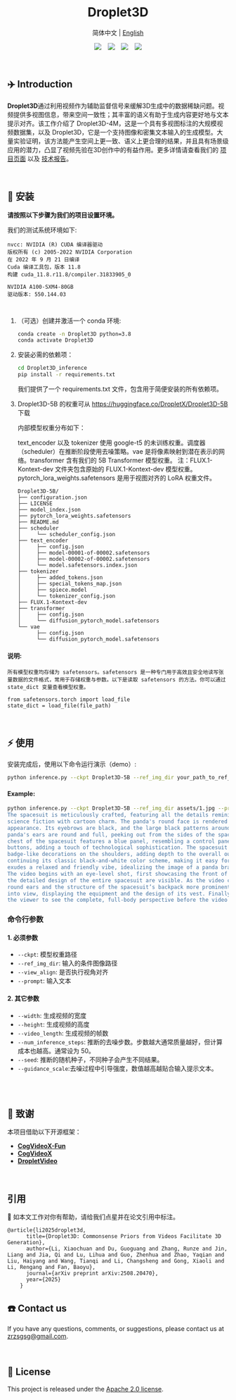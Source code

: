 <div align="center">

# Droplet3D

</div>

<p align="center">
  简体中文 | <a href="README.md">English</a>
</p>

<p align="center">
  <a href="https://dropletx.github.io/"><img src="https://img.shields.io/static/v1?label=DropletX&message=Project&color=purple"></a> &ensp;
  <a href="https://huggingface.co/papers/2508.20470"><img src="https://img.shields.io/static/v1?label=Paper&message=Arxiv&color=red&logo=arxiv"></a> &ensp;
  <a href="https://huggingface.co/datasets/DropletX/Droplet3D-4M"><img src="https://img.shields.io/static/v1?label=Droplet3D-4M&message=HuggingFace&color=yellow"></a> &ensp;
  <a href="https://huggingface.co/DropletX/Droplet3D-5B"><img src="https://img.shields.io/static/v1?label=Droplet3D-5B&message=HuggingFace&color=yellow"></a>
</p>

<br>

## ✈️ Introduction

**Droplet3D**通过利用视频作为辅助监督信号来缓解3D生成中的数据稀缺问题。视频提供多视图信息，带来空间一致性；其丰富的语义有助于生成内容更好地与文本提示对齐。该工作介绍了 Droplet3D-4M，这是一个具有多视图标注的大规模视频数据集，以及 Droplet3D，它是一个支持图像和密集文本输入的生成模型。大量实验证明，该方法能产生空间上更一致、语义上更合理的结果，并且具有场景级应用的潜力，凸显了视频先验在3D创作中的有益作用。更多详情请查看我们的 [项目页面](https://dropletx.github.io/) 以及 [技术报告](https://arxiv.org/abs/2508.20470)。

<br>




## 🚀 安装
**请按照以下步骤为我们的项目设置环境。**

我们的测试系统环境如下:

```
nvcc: NVIDIA (R) CUDA 编译器驱动
版权所有 (c) 2005-2022 NVIDIA Corporation
在 2022 年 9 月 21 日编译
Cuda 编译工具包，版本 11.8
构建 cuda_11.8.r11.8/compiler.31833905_0

NVIDIA A100-SXM4-80GB
驱动版本: 550.144.03



```


    
1. （可选）创建并激活一个 conda 环境:
    
    ```bash
    conda create -n Droplet3D python=3.8
    conda activate Droplet3D
    ```
    
2. 安装必需的依赖项：
    
    ```bash
    cd Droplet3D_inference
    pip install -r requirements.txt
    ```
    
   我们提供了一个 requirements.txt 文件，包含用于简便安装的所有依赖项。


3. Droplet3D-5B 的权重可从 https://huggingface.co/DropletX/Droplet3D-5B 下载

    内部模型权重分布如下：
    
    
    text_encoder 以及 tokenizer 使用 google-t5 的未训练权重。调度器（scheduler）在推断阶段使用去噪策略。vae 是将像素映射到潜在表示的网络。transformer 含有我们的 5B         Transformer 模型权重。
    注：FLUX.1-Kontext-dev 文件夹包含原始的 FLUX.1-Kontext-dev 模型权重。pytorch_lora_weights.safetensors 是用于视图对齐的 LoRA 权重文件。



    ```
    Droplet3D-5B/
    ├── configuration.json
    ├── LICENSE
    ├── model_index.json
    ├── pytorch_lora_weights.safetensors
    ├── README.md
    ├── scheduler
    │     └── scheduler_config.json
    ├── text_encoder
    │     ├── config.json
    │     ├── model-00001-of-00002.safetensors
    │     ├── model-00002-of-00002.safetensors
    │     └── model.safetensors.index.json
    ├── tokenizer
    │     ├── added_tokens.json
    │     ├── special_tokens_map.json
    │     ├── spiece.model
    │     └── tokenizer_config.json
    ├── FLUX.1-Kontext-dev
    ├── transformer
    │     ├── config.json
    │     └── diffusion_pytorch_model.safetensors
    └── vae
          ├── config.json
          └── diffusion_pytorch_model.safetensors
    ```   


#### 说明:
   
    所有模型权重均存储为 safetensors。safetensors 是一种专门用于高效且安全地读写张量数据的文件格式，常用于存储权重与参数。以下是读取 safetensors 的方法。你可以通过             state_dict 变量查看模型权重。
   
   ```
   from safetensors.torch import load_file
   state_dict = load_file(file_path)
   ```


<br>

## ⚡ 使用
安装完成后，使用以下命令运行演示（demo）:

```bash
python inference.py --ckpt Droplet3D-5B --ref_img_dir your_path_to_ref_img --prompt yout_text_input --view_align
```

#### Example:
```bash
python inference.py --ckpt Droplet3D-5B --ref_img_dir assets/1.jpg --prompt "This video features a cute cartoon panda astronaut. The panda wears a white spacesuit designed in a lighthearted and playful style.
The spacesuit is meticulously crafted, featuring all the details reminiscent of real-life spacesuits, blending a strong sense of
science fiction with cartoon charm. The panda's round face is rendered in bold black-and-white colors, capturing its classic
appearance. Its eyebrows are black, and the large black patterns around its eyes make it look even cuter and more lively. The
panda's ears are round and full, peeking out from the sides of the spacesuit helmet, enhancing the overall cartoon appeal. The
chest of the spacesuit features a blue panel, resembling a control panel for certain functions, surrounded by several tubes and
buttons, adding a touch of technological sophistication. The spacesuit is adorned with red devices and design elements, including
badge-like decorations on the shoulders, adding depth to the overall outfit's details. The panda's gloves and boots are black,
continuing its classic black-and-white color scheme, making it easy for children to fall in love with this design. The overall design
exudes a relaxed and friendly vibe, idealizing the image of a panda bravely exploring space.
The video begins with an eye-level shot, first showcasing the front of the panda astronaut. From this angle, its smiling face and
the detailed design of the entire spacesuit are visible. As the video continues to rotate, a side view is revealed, making the panda’s
round ears and the structure of the spacesuit’s backpack more prominent. As the panda turns on screen, its back gradually comes
into view, displaying the equipment and the design of its vest. Finally, the panda completes a full 360-degree rotation, allowing
the viewer to see the complete, full-body perspective before the video ends."
```

### 命令行参数

#### 1. 必须参数
- `--ckpt`: 模型权重路径
- `--ref_img_dir`: 输入的条件图像路径
- `--view_align`: 是否执行视角对齐
- `--prompt`: 输入文本


#### 2. 其它参数
- `--width`: 生成视频的宽度
- `--height`: 生成视频的高度
- `--video_length`: 生成视频的帧数
- `--num_inference_steps`: 推断的去噪步数。步数越大通常质量越好，但计算成本也越高。通常设为 50。
- `--seed`: 推断的随机种子，不同种子会产生不同结果。
- `--guidance_scale`:去噪过程中引导强度，数值越高越贴合输入提示文本。







<br>



<br>

## 🙏 致谢
本项目借助以下开源框架：
+ [**CogVideoX-Fun**](https://github.com/aigc-apps/CogVideoX-Fun)
+ [**CogVideoX**](https://github.com/THUDM/CogVideo)
+ [**DropletVideo**](https://github.com/IEIT-AGI/DropletVideo)

<br>

## 引用

🌟 如本文工作对你有帮助，请给我们点星并在论文引用中标注。


```
@article{li2025droplet3d,
      title={Droplet3D: Commonsense Priors from Videos Facilitate 3D Generation},
      author={Li, Xiaochuan and Du, Guoguang and Zhang, Runze and Jin, Liang and Jia, Qi and Lu, Lihua and Guo, Zhenhua and Zhao, Yaqian and Liu, Haiyang and Wang, Tianqi and Li, Changsheng and Gong, Xiaoli and Li, Rengang and Fan, Baoyu},
      journal={arXiv preprint arXiv:2508.20470},
      year={2025}
    }
```


## ☎️ Contact us
If you have any questions, comments, or suggestions, please contact us at [zrzsgsg@gmail.com](mailto:zrzsgsg@gmail.com).

<br>

## 📄 License
This project is released under the [Apache 2.0 license](resources/LICENSE).


